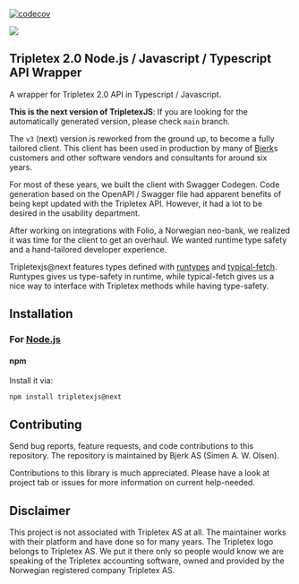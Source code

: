 [![codecov](https://codecov.io/gh/bjerkio/tripletexjs/branch/next/graph/badge.svg?token=4XcZJw9JXC)](https://codecov.io/gh/bjerkio/tripletexjs)

![](https://raw.githubusercontent.com/Bjerkio/tripletexjs.github.io/master/header.jpg)

## Tripletex 2.0 Node.js / Javascript / Typescript API Wrapper

A wrapper for Tripletex 2.0 API in Typescript / Javascript.

**This is the next version of TripletexJS**: If you are looking for the automatically generated version, please check `main` branch.

The `v3` (next) version is reworked from the ground up, to become a fully tailored client. This client has been used in production
by many of [Bjerk](https://github.com/bjerkio)s customers and other software vendors and consultants for around six years.

For most of these years, we built the client with Swagger Codegen. Code generation based on the OpenAPI / Swagger file had apparent
benefits of being kept updated with the Tripletex API. However, it had a lot to be desired in the usability department.

After working on integrations with Folio, a Norwegian neo-bank, we realized it was time for the client to get an overhaul. We wanted
runtime type safety and a hand-tailored developer experience.

Tripletexjs@next features types defined with [runtypes] and [typical-fetch]. Runtypes gives us type-safety in runtime, while
typical-fetch gives us a nice way to interface with Tripletex methods while having type-safety.

[runtypes]: https://github.com/pelotom/runtypes
[typical-fetch]: https://github.com/runeh/typical-fetch

## Installation

### For [Node.js](https://nodejs.org/)

#### npm

Install it via:

```shell
npm install tripletexjs@next
```

## Contributing

Send bug reports, feature requests, and code contributions to this
repository. The repository is maintained by Bjerk AS (Simen A. W. Olsen).

Contributions to this library is much appreciated. Please have a look at
project tab or issues for more information on current help-needed.

## Disclaimer

This project is not associated with Tripletex AS at all. The maintainer works with their platform and have
done so for many years. The Tripletex logo belongs to Tripletex AS. We put it there only so people would
know we are speaking of the Tripletex accounting software, owned and provided by the Norwegian registered
company Tripletex AS.
